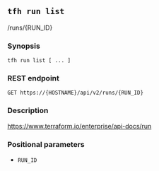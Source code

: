 ## `tfh run list`

/runs/{RUN_ID}

### Synopsis

    tfh run list [ ... ]

### REST endpoint

    GET https://{HOSTNAME}/api/v2/runs/{RUN_ID}

### Description

https://www.terraform.io/enterprise/api-docs/run

### Positional parameters

* `RUN_ID`

